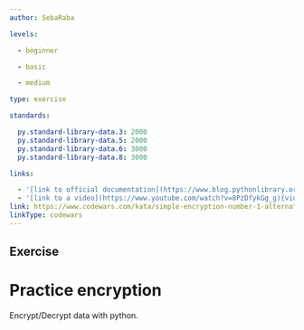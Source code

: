 ```yaml
---
author: SebaRaba

levels:

  - beginner

  - basic

  - medium

type: exercise

standards:

  py.standard-library-data.3: 2000
  py.standard-library-data.5: 2000
  py.standard-library-data.6: 3000
  py.standard-library-data.8: 3000

links:

  - '[link to official documentation](https://www.blog.pythonlibrary.org/2016/05/18/python-3-an-intro-to-encryption/){website}'
  - '[link to a video](https://www.youtube.com/watch?v=8PzDfykGg_g){video}'
link: https://www.codewars.com/kata/simple-encryption-number-1-alternating-split
linkType: codewars
---
```

## Exercise
# Practice encryption

Encrypt/Decrypt data with python.